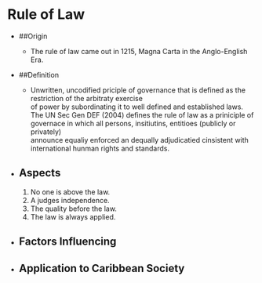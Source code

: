 Rule of Law
===========

+ ##Origin
    * The rule of law came out in 1215, Magna Carta in the Anglo-English Era.  

+ ##Definition
    * Unwritten, uncodified priciple of governance that is defined as the restriction of the arbitraty exercise  
      of power by subordinating it to well defined and established laws.  
      The UN Sec Gen DEF (2004) defines the rule of law as a priniciple of governace in which all persons, insitiutins, entitioes (publicly or privately)  
      announce equaliy enforced an dequally adjudicatied cinsistent with international hunman rights and standards.  

+ ## Aspects
    1. No one is above the law.
    2. A judges independence.
    3. The quality before the law.
    4. The law is always applied.

+ ## Factors Influencing
+ ## Application to Caribbean Society
